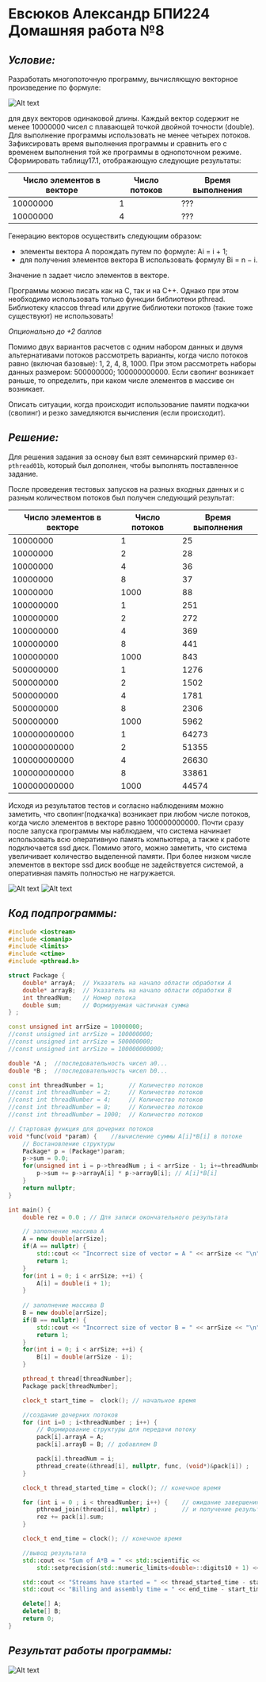 # Евсюков Александр БПИ224 <br/> Домашняя работа №8

## _Условие:_
Разработать многопоточную программу, вычисляющую векторное произведение
по формуле:

![Alt text](screenshots/image-4.png)

для двух векторов одинаковой длины. Каждый вектор содержит не менее 10000000 чисел с плавающей точкой двойной точности (double). Для выполнение программы использовать не менее четырех потоков. Зафиксировать время выполнения программы и сравнить его с временем выполнения той же программы в однопоточном режиме. Сформировать таблицу17.1, отображающую следующие результаты:

| Число элементов в векторе 	| Число потоков 	| Время выполнения 	|
|---------------------------	|---------------	|------------------	|
| 10000000                  	| 1             	| ???              	|
| 10000000                  	| 4             	| ???              	|

Генерацию векторов осуществить следующим образом:
* элементы вектора A порождать путем по формуле: Ai = i + 1;
* для получения элементов вектора B использовать формулу Bi = n − i.

Значение n задает число элементов в векторе. 

Программы можно писать как на C, так и на C++. Однако при этом необходимо использовать только функции библиотеки pthread. Библиотеку классов thread или другие библиотеки потоков (такие тоже существуют) не использовать!

_Опционально до +2 баллов_

Помимо двух вариантов расчетов с одним набором данных и двумя альтернативами потоков рассмотреть варианты, когда число потоков равно (включая базовые): 1, 2, 4, 8, 1000. При этом рассмотреть наборы данных размером: 500000000; 100000000000. Если свопинг возникает раньше, то определить, при каком числе элементов в массиве он возникает. 

Описать ситуации, когда происходит использование памяти подкачки (свопинг) и резко замедляются вычисления (если происходит).

## _Решение:_
Для решения задания за основу был взят семинарский пример `03-pthread01b`, который был дополнен, чтобы выполнять поставленное задание.

После проведения тестовых запусков на разных входных данных и с разным количеством потоков был получен следующий результат:

| Число элементов в векторе 	| Число потоков 	| Время выполнения 	|
|---------------------------	|---------------	|------------------	|
| 10000000                  	| 1             	| 25               	|
| 10000000                  	| 2             	| 28              	|
| 10000000                  	| 4             	| 36               	|
| 10000000                  	| 8             	| 37               	|
| 10000000                  	| 1000          	| 88               	|
| 100000000                  	| 1             	| 251              	|
| 100000000                  	| 2             	| 272              	|
| 100000000                  	| 4             	| 369              	|
| 100000000                  	| 8             	| 441              	|
| 100000000                  	| 1000          	| 843              	|
| 500000000                  	| 1             	| 1276            	|
| 500000000                  	| 2             	| 1502            	|
| 500000000                  	| 4             	| 1781           	|
| 500000000                  	| 8             	| 2306             	|
| 500000000                 	| 1000          	| 5962             	|
| 100000000000                 	| 1             	| 64273            	|
| 100000000000                 	| 2             	| 51355            	|
| 100000000000                 	| 4             	| 26630            	|
| 100000000000                 	| 8             	| 33861            	|
| 100000000000                 	| 1000          	| 44574            	|

Исходя из результатов тестов и согласно наблюдениям можно заметить, что свопинг(подкачка) возникает при любом числе потоков, когда число элементов в векторе равно 100000000000. Почти сразу после запуска программы мы наблюдаем, что система начинает использовать всю оперативную память компьютера, а также к работе подключается ssd диск. Помимо этого, можно заметить, что система увеличивает количество выделенной памяти. При более низком числе элементов в векторе ssd диск вообще не задействуется системой, а оперативная память полностью не нагружается. 

![Alt text](screenshots/image-1.png)
![Alt text](screenshots/image-2.png)
## _Код подпрограммы:_
``` cpp
#include <iostream>
#include <iomanip>
#include <limits>
#include <ctime>
#include <pthread.h>

struct Package {
    double* arrayA;  // Указатель на начало области обработки A
    double* arrayB;  // Указатель на начало области обработки B
    int threadNum;   // Номер потока
    double sum;      // Формируемая частичная сумма
} ;

const unsigned int arrSize = 10000000;
//const unsigned int arrSize = 100000000;
//const unsigned int arrSize = 500000000;
//const unsigned int arrSize = 100000000000;

double *A ;  //последовательность чисел a0...
double *B ;  //последовательность чисел b0...

const int threadNumber = 1;       // Количество потоков
//const int threadNumber = 2;     // Количество потоков
//const int threadNumber = 4;     // Количество потоков
//const int threadNumber = 8;     // Количество потоков
//const int threadNumber = 1000;  // Количество потоков

// Cтартовая функция для дочерних потоков
void *func(void *param) {    //вычисление суммы A[i]*B[i] в потоке
    // Востановление структуры
    Package* p = (Package*)param;
    p->sum = 0.0;
    for(unsigned int i = p->threadNum ; i < arrSize - 1; i+=threadNumber) {
        p->sum += p->arrayA[i] * p->arrayB[i]; // A[i]*B[i]
    }
    return nullptr;
}

int main() {
    double rez = 0.0 ; // Для записи окончательного результата

    // заполнение массива A
    A = new double[arrSize];
    if(A == nullptr) {
        std::cout << "Incorrect size of vector = A " << arrSize << "\n";
        return 1;
    }
    for(int i = 0; i < arrSize; ++i) {
        A[i] = double(i + 1);
    }
    
    // заполнение массива B
    B = new double[arrSize];
    if(B == nullptr) {
        std::cout << "Incorrect size of vector B = " << arrSize << "\n";
        return 1;
    }
    for(int i = 0; i < arrSize; ++i) {
        B[i] = double(arrSize - i);
    }

    pthread_t thread[threadNumber];
    Package pack[threadNumber];

    clock_t start_time =  clock(); // начальное время

    //создание дочерних потоков
    for (int i=0 ; i<threadNumber ; i++) {
        // Формирование структуры для передачи потоку
        pack[i].arrayA = A;
        pack[i].arrayB = B; // добавляем B

        pack[i].threadNum = i;
        pthread_create(&thread[i], nullptr, func, (void*)&pack[i]) ;
    }

    clock_t thread_started_time = clock(); // конечное время

    for (int i = 0 ; i < threadNumber; i++) {    // ожидание завершения работы дочерних потоков
        pthread_join(thread[i], nullptr) ;       // и получение результата их вычислений
        rez += pack[i].sum;
    }

    clock_t end_time = clock(); // конечное время

    //вывод результата
    std::cout << "Sum of A*B = " << std::scientific <<
        std::setprecision(std::numeric_limits<double>::digits10 + 1) << rez << "\n" ;

    std::cout << "Streams have started = " << thread_started_time - start_time << "\n";
    std::cout << "Billing and assembly time = " << end_time - start_time << "\n";

    delete[] A;
    delete[] B;
    return 0;
}
```
## _Результат работы программы:_
![Alt text](screenshots/image-3.png)
